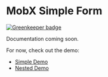 # MobX Simple Form

[![Greenkeeper badge](https://badges.greenkeeper.io/rzane/mobx-simple-form.svg)](https://greenkeeper.io/)

Documentation coming soon.

For now, check out the demo:

* [Simple Demo](pages/simple.js)
* [Nested Demo](pages/nested.js)
